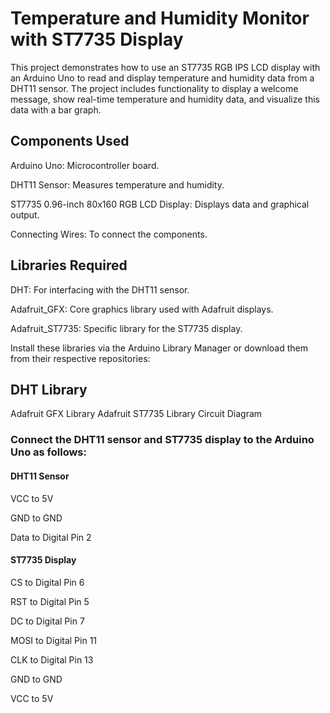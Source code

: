 # Temperature and Humidity Monitor with ST7735 Display
This project demonstrates how to use an ST7735 RGB IPS LCD display with an Arduino Uno to read and display temperature and humidity data from a DHT11 sensor. The project includes functionality to display a welcome message, show real-time temperature and humidity data, and visualize this data with a bar graph.

## Components Used
Arduino Uno: Microcontroller board.

DHT11 Sensor: Measures temperature and humidity.

ST7735 0.96-inch 80x160 RGB LCD Display: Displays data and graphical output.

Connecting Wires: To connect the components.
## Libraries Required
DHT: For interfacing with the DHT11 sensor.

Adafruit_GFX: Core graphics library used with Adafruit displays.

Adafruit_ST7735: Specific library for the ST7735 display.

Install these libraries via the Arduino Library Manager or download them from their respective repositories:

## DHT Library
Adafruit GFX Library
Adafruit ST7735 Library
Circuit Diagram

### Connect the DHT11 sensor and ST7735 display to the Arduino Uno as follows:
#### DHT11 Sensor

VCC to 5V

GND to GND

Data to Digital Pin 2

#### ST7735 Display

CS to Digital Pin 6

RST to Digital Pin 5

DC to Digital Pin 7

MOSI to Digital Pin 11

CLK to Digital Pin 13

GND to GND

VCC to 5V
